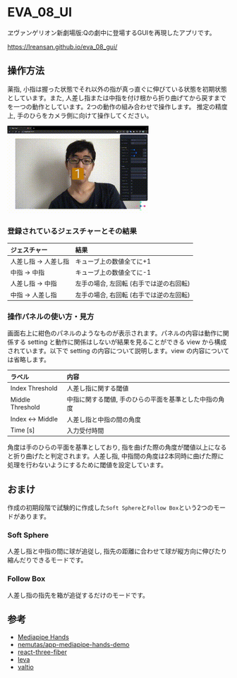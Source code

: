 # EVA_08_UI

ヱヴァンゲリオン新劇場版:Qの劇中に登場するGUIを再現したアプリです。

https://Ireansan.github.io/eva_08_gui/

## 操作方法

薬指, 小指は握った状態でそれ以外の指が真っ直ぐに伸びている状態を初期状態としています。また, 人差し指または中指を付け根から折り曲げてから戻すまでを一つの動作としています。2つの動作の組み合わせで操作します。
推定の精度上, 手のひらをカメラ側に向けて操作してください。

<img src="https://github.com/Ireansan/eva_08_gui/blob/master/docs/action_example_220617_v1.gif" alt="example">
<br />

### 登録されているジェスチャーとその結果

|ジェスチャー|結果|
|:--|:--|
|人差し指 -> 人差し指| キューブ上の数値全てに+1|
|中指 -> 中指| キューブ上の数値全てに-1|
|人差し指 -> 中指|左手の場合, 左回転 (右手では逆の右回転)|
|中指 -> 人差し指|左手の場合, 右回転 (右手では逆の左回転)|

### 操作パネルの使い方・見方

画面右上に紺色のパネルのようなものが表示されます。パネルの内容は動作に関係する setting と動作に関係はしないが結果を見ることができる view から構成されています。以下で setting の内容について説明します。view の内容については省略します。

|ラベル|内容|
|:--|:--|
|Index Threshold|人差し指に関する閾値|
|Middle Threshold|中指に関する閾値, 手のひらの平面を基準とした中指の角度|
|Index <-> Middle|人差し指と中指の間の角度|
|Time [s]|入力受付時間|

角度は手のひらの平面を基準としており, 指を曲げた際の角度が閾値以上になると折り曲げたと判定されます。人差し指, 中指間の角度は2本同時に曲げた際に処理を行わないようにするために閾値を設定しています。

## おまけ

作成の初期段階で試験的に作成した```Soft Sphere```と```Follow Box```という2つのモードがあります。

### Soft Sphere

人差し指と中指の間に球が追従し, 指先の距離に合わせて球が縦方向に伸びたり縮んだりできるモードです。

### Follow Box

人差し指の指先を箱が追従するだけのモードです。

## 参考

- [Mediapipe Hands](https://google.github.io/mediapipe/solutions/hands.html)
- [nemutas/app-mediapipe-hands-demo](https://github.com/nemutas/app-mediapipe-hands-demo)
- [react-three-fiber](https://github.com/pmndrs/react-three-fiber)
- [leva](https://github.com/pmndrs/leva)
- [valtio](https://github.com/pmndrs/valtio)
